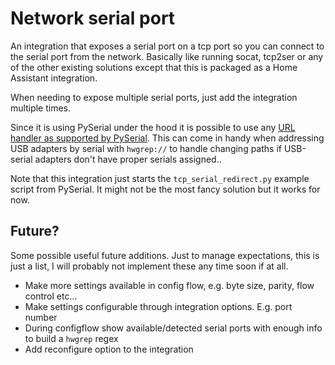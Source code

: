 # Network serial port

An integration that exposes a serial port on a tcp port so you can connect to the serial port from the network. Basically like running socat, tcp2ser or any of the other existing solutions except that this is packaged as a Home Assistant integration.

When needing to expose multiple serial ports, just add the integration multiple times.

Since it is using PySerial under the hood it is possible to use any [URL handler as supported by PySerial](https://pyserial.readthedocs.io/en/latest/url_handlers.html). This can come in handy when addressing USB adapters by serial with `hwgrep://` to handle changing paths if USB-serial adapters don't have proper serials assigned..

Note that this integration just starts the `tcp_serial_redirect.py` example script from PySerial. It might not be the most fancy solution but it works for now.

## Future?

Some possible useful future additions. Just to manage expectations, this is just a list, I will probably not implement these any time soon if at all.

* Make more settings available in config flow, e.g. byte size, parity, flow control etc...
* Make settings configurable through integration options. E.g. port number
* During configflow show available/detected serial ports with enough info to build a `hwgrep` regex
* Add reconfigure option to the integration
